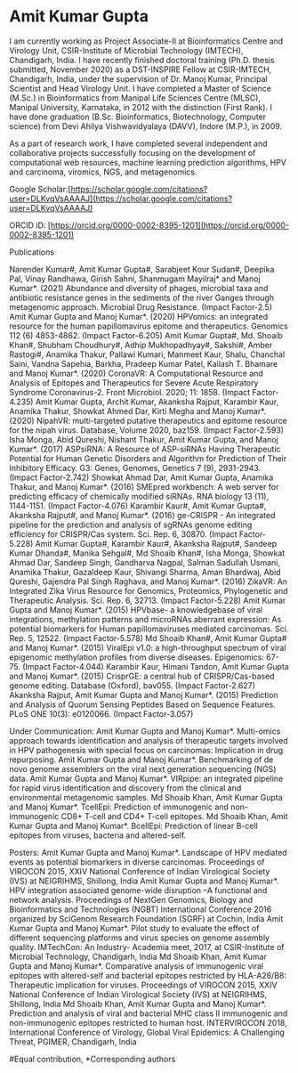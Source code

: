 # Amit Kumar Gupta

I am currently working as Project Associate-II at Bioinformatics Centre and Virology Unit, CSIR-Institute of Microbial Technology (IMTECH), Chandigarh, India. I have recently finished doctoral training (Ph.D. thesis submitted, November 2020) as a DST-INSPIRE Fellow at CSIR-IMTECH, Chandigarh, India, under the supervision of Dr. Manoj Kumar, Principal Scientist and Head Virology Unit. I have completed a Master of Science (M.Sc.) in Bioinformatics from Manipal Life Sciences Centre (MLSC), Manipal University, Karnataka, in 2012 with the distinction (First Rank). I have done graduation (B.Sc. Bioinformatics, Biotechnology, Computer science) from Devi Ahilya Vishwavidyalaya (DAVV), Indore (M.P.), in 2009.

As a part of research work, I have completed several independent and collaborative projects successfully focusing on the development of computational web resources, machine learning prediction algorithms, HPV and carcinoma, viromics, NGS, and metagenomics. 

Google Scholar:[https://scholar.google.com/citations?user=DLKvqVsAAAAJ](https://scholar.google.com/citations?user=DLKvqVsAAAAJ)

ORCID iD: [https://orcid.org/0000-0002-8395-1201](https://orcid.org/0000-0002-8395-1201)


Publications

Narender Kumar#, Amit Kumar Gupta#, Sarabjeet Kour Sudan#, Deepika Pal, Vinay Randhawa, Girish Sahni, Shanmugam Mayilraj* and Manoj Kumar*. (2021) Abundance and diversity of phages, microbial taxa and antibiotic resistance genes in the sediments of the river Ganges through metagenomic approach. Microbial Drug Resistance. (Impact Factor-2.5)
Amit Kumar Gupta and Manoj Kumar*. (2020) HPVomics: an integrated resource for the human papillomavirus epitome and therapeutics. Genomics 112 (6) 4853-4862. (Impact Factor-6.205)
Amit Kumar Gupta#, Md. Shoaib Khan#, Shubham Choudhury#, Adhip Mukhopadhyay#, Sakshi#, Amber Rastogi#, Anamika Thakur, Pallawi Kumari, Manmeet Kaur, Shalu, Chanchal Saini, Vandna Sapehia, Barkha, Pradeep Kumar Patel, Kailash T. Bhamare and Manoj Kumar*. (2020) CoronaVR: A Computational Resource and Analysis of Epitopes and Therapeutics for Severe Acute Respiratory Syndrome Coronavirus-2. Front Microbiol. 2020; 11: 1858. (Impact Factor-4.235)
Amit Kumar Gupta, Archit Kumar, Akanksha Rajput, Karambir Kaur, Anamika Thakur, Showkat Ahmed Dar, Kirti Megha and Manoj Kumar*. (2020) NipahVR: multi-targeted putative therapeutics and epitome resource for the nipah virus. Database, Volume 2020, baz159. (Impact Factor-2.593)
Isha Monga, Abid Qureshi, Nishant Thakur, Amit Kumar Gupta, and Manoj Kumar*. (2017) ASPsiRNA: A Resource of ASP-siRNAs Having Therapeutic Potential for Human Genetic Disorders and Algorithm for Prediction of Their Inhibitory Efficacy. G3: Genes, Genomes, Genetics 7 (9), 2931-2943. (Impact Factor-2.742)
Showkat Ahmad Dar, Amit Kumar Gupta, Anamika Thakur, and Manoj Kumar*. (2016) SMEpred workbench: A web server for predicting efficacy of chemically modified siRNAs. RNA biology 13 (11), 1144-1151. (Impact Factor-4.076)
Karambir Kaur#, Amit Kumar Gupta#, Akanksha Rajput#, and Manoj Kumar*. (2016) ge-CRISPR - An integrated pipeline for the prediction and analysis of sgRNAs genome editing efficiency for CRISPR/Cas system. Sci. Rep. 6, 30870. (Impact Factor-5.228)
Amit Kumar Gupta#, Karambir Kaur#, Akanksha Rajput#, Sandeep Kumar Dhanda#, Manika Sehgal#, Md Shoaib Khan#, Isha Monga, Showkat Ahmad Dar, Sandeep Singh, Gandharva Nagpal, Salman Sadullah Usmani, Anamika Thakur, Gazaldeep Kaur, Shivangi Sharma, Aman Bhardwaj, Abid Qureshi, Gajendra Pal Singh Raghava, and Manoj Kumar*. (2016) ZikaVR: An Integrated Zika Virus Resource for Genomics, Proteomics, Phylogenetic and Therapeutic Analysis. Sci. Rep. 6, 32713. (Impact Factor-5.228)
Amit Kumar Gupta and Manoj Kumar*. (2015) HPVbase- a knowledgebase of viral integrations, methylation patterns and microRNAs aberrant expression: As potential biomarkers for Human papillomaviruses mediated carcinomas. Sci. Rep. 5, 12522. (Impact Factor-5.578)
Md Shoaib Khan#, Amit Kumar Gupta# and Manoj Kumar*. (2015) ViralEpi v1.0: a high-throughput spectrum of viral epigenomic methylation profiles from diverse diseases. Epigenomics: 67-75. (Impact Factor-4.044)
Karambir Kaur, Himani Tandon, Amit Kumar Gupta and Manoj Kumar*. (2015) CrisprGE: a central hub of CRISPR/Cas-based genome editing. Database (Oxford), bav055. (Impact Factor-2.627)
Akanksha Rajput, Amit Kumar Gupta and Manoj Kumar*. (2015) Prediction and Analysis of Quorum Sensing Peptides Based on Sequence Features. PLoS ONE 10(3): e0120066. (Impact Factor-3.057)

Under Communication:
Amit Kumar Gupta and Manoj Kumar*. Multi-omics approach towards identification and analysis of therapeutic targets involved in HPV pathogenesis with special focus on carcinomas: Implication in drug repurposing.
Amit Kumar Gupta and Manoj Kumar*. Benchmarking of de novo genome assemblers on the viral next generation sequencing (NGS) data.
Amit Kumar Gupta and Manoj Kumar*. VIRpipe: an integrated pipeline for rapid virus identification and discovery from the clinical and environmental metagenomic samples.
Md Shoaib Khan, Amit Kumar Gupta and Manoj Kumar*. TcellEpi: Prediction of immunogenic and non-immunogenic CD8+ T-cell and CD4+ T-cell epitopes.
Md Shoaib Khan, Amit Kumar Gupta and Manoj Kumar*. BcellEpi: Prediction of linear B-cell epitopes from viruses, bacteria and altered-self.

Posters:
Amit Kumar Gupta and Manoj Kumar*. Landscape of HPV mediated events as potential biomarkers in diverse carcinomas. Proceedings of VIROCON 2015, XXIV National Conference of Indian Virological Society (IVS) at NEIGRIHMS, Shillong, India
Amit Kumar Gupta and Manoj Kumar*. HPV integration associated genome-wide disruption –A functional and network analysis. Proceedings of NextGen Genomics, Biology and Bioinformatics and Technologies (NGBT) International Conference 2016 organized by SciGenom Research Foundation (SGRF) at Cochin, India
Amit Kumar Gupta and Manoj Kumar*. Pilot study to evaluate the effect of different sequencing platforms and virus species on genome assembly quality. IMTechCon: An Industry- Academia meet, 2017, at CSIR-Institute of Microbial Technology, Chandigarh, India
Md Shoaib Khan, Amit Kumar Gupta and Manoj Kumar*. Comparative analysis of immunogenic viral epitopes with altered-self and bacterial epitopes restricted by HLA-A26/B8: Therapeutic implication for viruses. Proceedings of VIROCON 2015, XXIV National Conference of Indian Virological Society (IVS) at NEIGRIHMS, Shillong, India
Md Shoaib Khan, Amit Kumar Gupta and Manoj Kumar*. Prediction and analysis of viral and bacterial MHC class II immunogenic and non-immunogenic epitopes restricted to human host. INTERVIROCON 2018, International Conference of Virology, Global Viral Epidemics: A Challenging Threat, PGIMER, Chandigarh, India

#Equal contribution, *Corresponding authors
